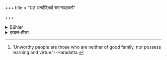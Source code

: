 +++
title = "02 अनर्हद्भिर्वा समानपङ्क्तौ"

+++

<details><summary>Bühler</summary>

2. Nor shall he eat sitting in the same row with unworthy people. [^2] 


[^2]:  'Unworthy people are those who are neither of good family, nor possess learning and virtue.'--Haradatta.
</details>

<details><summary>हरदत्त-टीका</summary>

## सूत्रम्
अनर्हद्भिर्वा समानपङ्क्तौ ॥ २ ॥  
## टिप्पनी
सर्वत्र वाशब्दः समुच्चये। अभिजनविद्यावृत्तरहिता अनर्हन्तः । तैस्सह समानायां पङ्क्तौ न भुञ्जीत ॥२॥
</details>
